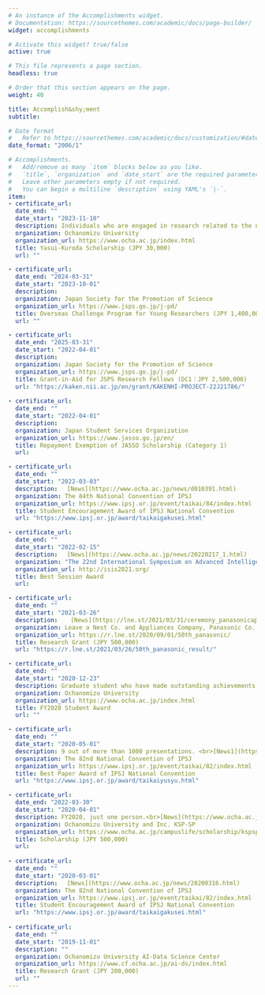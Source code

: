 ```yaml
---
# An instance of the Accomplishments widget.
# Documentation: https://sourcethemes.com/academic/docs/page-builder/
widget: accomplishments

# Activate this widget? true/false
active: true

# This file represents a page section.
headless: true

# Order that this section appears on the page.
weight: 40

title: Accomplish&shy;ment
subtitle: 

# Date format
#   Refer to https://sourcethemes.com/academic/docs/customization/#date-format
date_format: "2006/1"

# Accomplishments.
#   Add/remove as many `item` blocks below as you like.
#   `title`, `organization` and `date_start` are the required parameters.
#   Leave other parameters empty if not required.
#   You can begin a multiline `description` using YAML's `|-`.
item:
- certificate_url: 
  date_end: ""
  date_start: "2023-11-10"
  description: Individuals who are engaged in research related to the natural sciences and have an outstanding record of achievement.
  organization: Ochanomizu University
  organization_url: https://www.ocha.ac.jp/index.html
  title: Yasui-Kuroda Scholarship (JPY 30,000)
  url: ""

- certificate_url:
  date_end: "2024-03-31"
  date_start: "2023-10-01"
  description: 
  organization: Japan Society for the Promotion of Science
  organization_url: https://www.jsps.go.jp/j-pd/
  title: Overseas Challenge Program for Young Researchers (JPY 1,400,000)
  url: ""

- certificate_url:
  date_end: "2025-03-31"
  date_start: "2022-04-01"
  description: 
  organization: Japan Society for the Promotion of Science
  organization_url: https://www.jsps.go.jp/j-pd/
  title: Grant-in-Aid for JSPS Research Fellows (DC1｜JPY 2,500,000)
  url: "https://kaken.nii.ac.jp/en/grant/KAKENHI-PROJECT-22J21786/"
  
- certificate_url:
  date_end: ""
  date_start: "2022-04-01"
  description: 
  organization: Japan Student Services Organization
  organization_url: https://www.jasso.go.jp/en/
  title: Repayment Exemption of JASSO Scholarship (Category 1)
  url: 

- certificate_url:
  date_end: ""
  date_start: "2022-03-03"
  description: 　[News](https://www.ocha.ac.jp/news/d010391.html)
  organization: The 84th National Convention of IPSJ
  organization_url: https://www.ipsj.or.jp/event/taikai/84/index.html
  title: Student Encouragement Award of IPSJ National Convention
  url: "https://www.ipsj.or.jp/award/taikaigakusei.html"

- certificate_url: 
  date_end: ""
  date_start: "2022-02-15"
  description: 　[News](https://www.ocha.ac.jp/news/20220217_1.html)
  organization: "The 22nd International Symposium on Advanced Intelligent Systems"
  organization_url: http://isis2021.org/
  title: Best Session Award
  url: 

- certificate_url: 
  date_end: ""
  date_start: "2021-03-26"
  description:  　[News](https://lne.st/2021/03/31/ceremony_panasonicap/)　[Interview](https://r.lne.st/adopter/936/)
  organization: Leave a Nest Co. and Appliances Company, Panasonic Co.
  organization_url: https://r.lne.st/2020/09/01/50th_panasonic/
  title: Research Grant (JPY 500,000)
  url: "https://r.lne.st/2021/03/26/50th_panasonic_result/"

- certificate_url: 
  date_end: ""
  date_start: "2020-12-23"
  description: Graduate student who have made outstanding achievements in research (FY2020, 3 students).
  organization: Ochanomizu University
  organization_url: https://www.ocha.ac.jp/index.html
  title: FY2020 Student Award
  url: ""

- certificate_url: 
  date_end: ""
  date_start: "2020-05-01"
  description: 9 out of more than 1000 presentations. <br>[News1](https://www.ocha.ac.jp/news/20200529.html)　[News2](https://www.chronogenesis.org/ja/news/2020-03-kobayashi.html)
  organization: The 82nd National Convention of IPSJ
  organization_url: https://www.ipsj.or.jp/event/taikai/82/index.html
  title: Best Paper Award of IPSJ National Convention
  url: "https://www.ipsj.or.jp/award/taikaiyusyu.html"

- certificate_url: 
  date_end: "2022-03-30"
  date_start: "2020-04-01"
  description: FY2020, just one person.<br>[News](https://www.ocha.ac.jp/news/202103016_4.html)
  organization: Ochanomizu University and Inc. KSP-SP
  organization_url: https://www.ocha.ac.jp/campuslife/scholarship/kspsp.html
  title: Scholarship (JPY 500,000)
  url: 
  
- certificate_url:
  date_end: ""
  date_start: "2020-03-01"
  description: 　[News](https://www.ocha.ac.jp/news/20200316.html)
  organization: The 82nd National Convention of IPSJ
  organization_url: https://www.ipsj.or.jp/event/taikai/82/index.html
  title: Student Encouragement Award of IPSJ National Convention
  url: "https://www.ipsj.or.jp/award/taikaigakusei.html"
  
- certificate_url: 
  date_end: ""
  date_start: "2019-11-01"
  description: ""
  organization: Ochanomizu University AI-Data Science Center
  organization_url: https://www.cf.ocha.ac.jp/ai-ds/index.html
  title: Research Grant (JPY 200,000)
  url: ""
---
```

